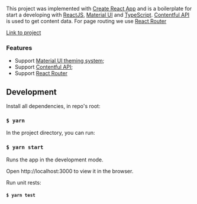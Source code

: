 This project was implemented with [Create React App](https://github.com/facebook/create-react-app) and is a boilerplate for start a developing with [ReactJS](https://reactjs.org/), [Material UI](https://mui.com/) and [TypeScript](https://www.typescriptlang.org/).
[Contentful API](https://www.contentful.com/) is used to get content data.
For page routing we use [React Router](https://reactrouter.com/) 


[Link to project](https://elizpn.github.io/react-typical-challenges/)



### Features

-  Support [Material UI theming system](https://mui.com/customization/theming/);
- Support [Contentful API](https://www.contentful.com/developers/docs/platforms/);
- Support [React Router](https://reactrouter.com/docs/en/v6/getting-started/tutorial)






## Development

Install all dependencies, in repo's root:

### `$ yarn`

In the project directory, you can run:

### `$ yarn start`

Runs the app in the development mode.

Open http://localhost:3000 to view it in the browser.

Run unit rests: 
#### `$ yarn test`
